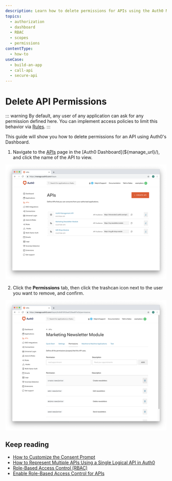```yaml
---
description: Learn how to delete permissions for APIs using the Auth0 Management Dashboard.
topics:
  - authorization
  - dashboard
  - RBAC
  - scopes
  - permissions
contentType:
  - how-to
useCase:
  - build-an-app
  - call-api
  - secure-api
---
```

# Delete API Permissions

::: warning
By default, any user of any application can ask for any permission defined here. You can implement access policies to limit this behavior via [Rules](/rules).
:::

This guide will show you how to delete permissions for an API using Auth0's Dashboard.

1. Navigate to the [APIs](${manage_url}/#/apis) page in the [Auth0 Dashboard](${manage_url}/), and click the name of the API to view.

![View APIs](/media/articles/authorization/api-list.png)

2. Click the **Permissions** tab, then click the trashcan icon next to the user you want to remove, and confirm.

![Delete Permissions](/media/articles/authorization/api-def-permissions.png)

## Keep reading

- [How to Customize the Consent Prompt](/scopes/current/guides/customize-consent-prompt)
- [How to Represent Multiple APIs Using a Single Logical API in Auth0](/api-auth/tutorials/represent-multiple-apis)
- [Role-Based Access Control (RBAC)](/authorization/concepts/rbac)
- [Enable Role-Based Access Control for APIs](/authorization/guides/enable-rbac)